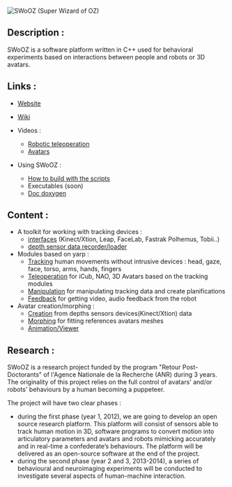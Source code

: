 ![SWoOZ (Super Wizard of OZ)](http://i.imgur.com/C1RM1dc.jpg "SWoOZ")

Description :
-------------

SWoOZ is a software platform written in C++ used for behavioral experiments based on interactions between people and robots or 3D avatars.


Links :
-------

 * [Website](http://swooz.free.fr/)
 * [Wiki](https://github.com/GuillaumeGibert/swooz/wiki)
 * Videos :
    * [Robotic teleoperation](https://github.com/GuillaumeGibert/swooz/wiki/videos_teleop)
    * [Avatars](https://github.com/GuillaumeGibert/swooz/wiki/videos_avatars)

 * Using SWoOZ :
    * [How to build with the scripts](https://github.com/GuillaumeGibert/swooz/blob/master/scripts/README_SCRIPTS.md)
    * Executables (soon)
    * [Doc doxygen](https://188815c457933a2a68c29e79b9e0b66c0e41c4b9.googledrive.com/host/0BywmJqNNU7owbDloTGRXbjc5bUk/index.html)


Content :
---------
 * A toolkit for working with tracking devices :
   * [interfaces](https://github.com/GuillaumeGibert/swooz/wiki/toolkit#wiki-devices) (Kinect/Xtion, Leap, FaceLab, Fastrak Polhemus, Tobii..)
   * [depth sensor data recorder/loader](https://github.com/GuillaumeGibert/swooz/wiki/samplesCode#data-recorderloader) 
 * Modules based on yarp :
   * [Tracking](https://github.com/GuillaumeGibert/swooz/wiki/tracking) human movements without intrusive devices : head, gaze, face, torso, arms, hands, fingers
   * [Teleoperation](https://github.com/GuillaumeGibert/swooz/wiki/teleoperation) for iCub, NAO, 3D Avatars based on the tracking modules
   * [Manipulation](https://github.com/GuillaumeGibert/swooz/wiki/manipulation) for manipulating tracking data and create planifications
   * [Feedback]() for getting video, audio feedback from the robot
 * Avatar creation/morphing :
   * [Creation](https://github.com/GuillaumeGibert/swooz/wiki/avatar#wiki-creation) from depths sensors devices(Kinect/Xtion) data
   * [Morphing](https://github.com/GuillaumeGibert/swooz/wiki/avatar#wiki-morphing) for fitting references avatars meshes
   * [Animation/Viewer]()  

<!---
![](http://uppix.net/GuA0bAs.jpg) ![](http://uppix.net/CKLxdcs.jpg) ![](http://uppix.net/r5JVoTs.jpg) ![](http://uppix.net/gkMAQWs.jpg) ![](http://uppix.net/Qyp88ds.png) ![](http://uppix.net/kgWN89s.jpg)
![](http://uppix.net/2RndHKs.jpg) ![](http://uppix.net/194DGks.jpg)
-->


Research :
----------

SWoOZ is a research project funded by the program "Retour Post-Doctorants" of l'Agence Nationale de la Recherche (ANR) during 3 years.
The originality of this project relies on the full control of avatars' and/or robots' behaviours by a human becoming a puppeteer. 

The project will have two clear phases :

 * during the first phase (year 1, 2012), we are going to develop an open source research platform. This platform will consist of sensors able to track human motion in 3D, software programs to convert motion into articulatory parameters and avatars and robots mimicking accurately and in real-time a confederate’s behaviours. The platform will be delivered as an open-source software at the end of the project.
 * during the second phase (year 2 and 3, 2013-2014), a series of behavioural and neuroimaging experiments will be conducted to investigate several aspects of human-machine interaction.




